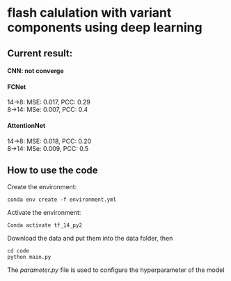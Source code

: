 # flash calulation with variant components using deep learning

## Current result:
#### CNN: not converge
#### FCNet
14->8: MSE: 0.017, PCC: 0.29 <br/>
8->14: MSe: 0.007, PCC: 0.4
#### AttentionNet
14->8: MSE: 0.018, PCC: 0.20 <br/>
8->14: MSe: 0.009, PCC: 0.5


## How to use the code
Create the environment:
```
conda env create -f environment.yml
```
Activate the environment:
```
Conda activate tf_14_py2
```
Download the data and put them into the data folder, then
```
cd code
python main.py
```
The *parameter.py* file is used to configure the hyperparameter of the model